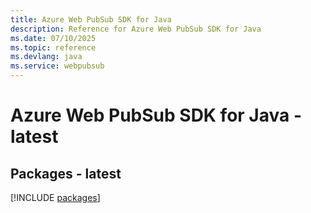 ```yaml
---
title: Azure Web PubSub SDK for Java
description: Reference for Azure Web PubSub SDK for Java
ms.date: 07/10/2025
ms.topic: reference
ms.devlang: java
ms.service: webpubsub
---
```

# Azure Web PubSub SDK for Java - latest
## Packages - latest
[!INCLUDE [packages](web-pubsub-index.md)]